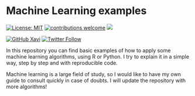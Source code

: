 # Machine Learning examples

<!-- badges: start -->
[![License: MIT](https://img.shields.io/badge/License-MIT-blue.svg)](https://opensource.org/licenses/MIT)
[![contributions welcome](https://img.shields.io/badge/contributions-welcome-brightgreen.svg?style=flat)](https://github.com/xavivg91/machine-learning/issues/new)
![](https://visitor-badge.glitch.me/badge?page_id=github.com/xavivg91/machine-learning)
<!-- [![HitCount](http://hits.dwyl.com/xavivg91/machine-learning.svg)](http://hits.dwyl.com/xavivg91/machine-learning) -->

[![GitHub Xavi](https://img.shields.io/github/followers/xavivg91?label=follow&style=social)](https://github.com/xavivg91/)
[![Twitter Follow](https://img.shields.io/twitter/follow/Xavier91vg.svg?style=social)](https://twitter.com/Xavier91vg)
<!-- badges: end -->
                        
In this repository you can find basic examples of how to apply some machine learning algorithms, using R or Python. I try to explain it in a simple way, step by step and with reproducible code. 

Machine learning is a large field of study, so I would like to have my own guide to consult quickly in case of doubts. I will update the repository with more algorithms!




